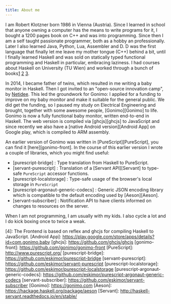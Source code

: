 ```yaml
---
title: About me
---
```


I am Robert Klotzner born 1986 in Vienna (Austria). Since I learned in school
that anyone owning a computer has the means to write programs for it, I
bought a 1200 pages book on C++ and was into programming. Since then I am a self
taught passionate programmer, both as a hobby an professionally. Later I also
learned Java, Python, Lua, Assembler and D. D was the first language that finally
let me leave my mother tongue (C++) behind a bit, until I finally learned
Haskell and was sold on statically typed functional programming and Haskell in
particular, embracing laziness. I had courses about Haskell on University (TU
Wien) and worked through a bunch of books[1][1] [2][2] [3][3].

In 2014, I became father
of twins, which resulted in me writing a baby monitor in Haskell. Then I got
invited to an "open-source innovation camp", by [Netidee][Netidee]. This led the
groundwork for Gonimo: I applied for a funding to improve on my baby monitor and make it
suitable for the general public. We did get the funding, so I paused my study on
Electrical Engineering and brought, together with some awesome
people, [Gonimo][Gonimo] to life. Gonimo is now a fully functional baby monitor,
written end-to-end in Haskell. The web version is compiled via [ghcjs][ghcjs] to
JavaScript and since recently we also have
a [native Android version][Android App] on Google play, which is compiled to ARM
assembly.

An earlier version of Gonimo was written in [PureScript][PureScript], you can find it [here][gonimo-front]. In the course of this earlier version I wrote a couple of libraries, which you might find useful:

* [purescript-bridge] : Type translation from Haskell to PureScript.
* [servant-purescript] : Translation of a [Servant API][Servant] to type-safe `PureScript` accessor functions.
* [purescript-localstorage] : Type-safe usage of the browser's local storage in `PureScript`
* [purescript-argonaut-generic-codecs] : Generic JSON encoding library which is compatible to the default encoding used by [Aeson][Aeson].
* [servant-subscriber] : Notification API to have clients informed on changes to resources on the server.

When I am not programming, I am usually with my kids. I also cycle a lot and I
do kick boxing once to twice a weak.


[1]: http://www.haskellcraft.com/craft3e/Home.html
[2]: http://book.realworldhaskell.org/
[3]: https://www.yesodweb.com/book
[Netidee]: https://www.netidee.at/
[4]: The Frontend is based on reflex and ghcjs for compiling Haskell to JavaScript.
[Android App]: https://play.google.com/store/apps/details?id=com.gonimo.baby
[ghcjs]: https://github.com/ghcjs/ghcjs
[gonimo-front]: https://github.com/gonimo/gonimo-front
[PureScript]: http://www.purescript.org/
[purescript-bridge]: https://github.com/eskimor/purescript-bridge
[servant-purescript]: https://github.com/eskimor/servant-purescript
[purescript-localstorage]: https://github.com/eskimor/purescript-localstorage
[purescript-argonaut-generic-codecs]: https://github.com/eskimor/purescript-argonaut-generic-codecs
[servant-subscriber]: https://github.com/eskimor/servant-subscriber
[Gonimo]: https://gonimo.com
[Aeson]: https://hackage.haskell.org/package/aeson
[Servant]: http://haskell-servant.readthedocs.io/en/stable/
